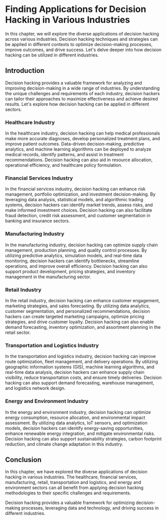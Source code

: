 Finding Applications for Decision Hacking in Various Industries
========================================================================

In this chapter, we will explore the diverse applications of decision hacking across various industries. Decision hacking techniques and strategies can be applied in different contexts to optimize decision-making processes, improve outcomes, and drive success. Let's delve deeper into how decision hacking can be utilized in different industries.

Introduction
------------

Decision hacking provides a valuable framework for analyzing and improving decision-making in a wide range of industries. By understanding the unique challenges and requirements of each industry, decision hackers can tailor their approaches to maximize effectiveness and achieve desired results. Let's explore how decision hacking can be applied in different sectors.

### Healthcare Industry

In the healthcare industry, decision hacking can help medical professionals make more accurate diagnoses, develop personalized treatment plans, and improve patient outcomes. Data-driven decision-making, predictive analytics, and machine learning algorithms can be deployed to analyze medical records, identify patterns, and assist in treatment recommendations. Decision hacking can also aid in resource allocation, operational efficiency, and healthcare policy formulation.

### Financial Services Industry

In the financial services industry, decision hacking can enhance risk management, portfolio optimization, and investment decision-making. By leveraging data analysis, statistical models, and algorithmic trading systems, decision hackers can identify market trends, assess risks, and make informed investment choices. Decision hacking can also facilitate fraud detection, credit risk assessment, and customer segmentation in banking and insurance sectors.

### Manufacturing Industry

In the manufacturing industry, decision hacking can optimize supply chain management, production planning, and quality control processes. By utilizing predictive analytics, simulation models, and real-time data monitoring, decision hackers can identify bottlenecks, streamline operations, and improve overall efficiency. Decision hacking can also support product development, pricing strategies, and inventory management in the manufacturing sector.

### Retail Industry

In the retail industry, decision hacking can enhance customer engagement, marketing strategies, and sales forecasting. By utilizing data analytics, customer segmentation, and personalized recommendations, decision hackers can create targeted marketing campaigns, optimize pricing strategies, and drive customer loyalty. Decision hacking can also enable demand forecasting, inventory optimization, and assortment planning in the retail sector.

### Transportation and Logistics Industry

In the transportation and logistics industry, decision hacking can improve route optimization, fleet management, and delivery operations. By utilizing geographic information systems (GIS), machine learning algorithms, and real-time data analysis, decision hackers can enhance supply chain visibility, reduce transportation costs, and ensure timely deliveries. Decision hacking can also support demand forecasting, warehouse management, and logistics network design.

### Energy and Environment Industry

In the energy and environment industry, decision hacking can optimize energy consumption, resource allocation, and environmental impact assessment. By utilizing data analytics, IoT sensors, and optimization models, decision hackers can identify energy-saving opportunities, enhance renewable energy integration, and mitigate environmental risks. Decision hacking can also support sustainability strategies, carbon footprint reduction, and climate change adaptation in this industry.

Conclusion
----------

In this chapter, we have explored the diverse applications of decision hacking in various industries. The healthcare, financial services, manufacturing, retail, transportation and logistics, and energy and environment sectors can all benefit from applying decision hacking methodologies to their specific challenges and requirements.

Decision hacking provides a valuable framework for optimizing decision-making processes, leveraging data and technology, and driving success in different industries.
